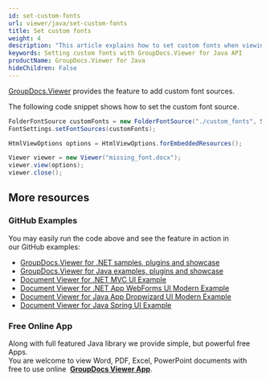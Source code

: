 ```yaml
---
id: set-custom-fonts
url: viewer/java/set-custom-fonts
title: Set custom fonts
weight: 4
description: "This article explains how to set custom fonts when viewing documents with GroupDocs.Viewer within your Java applications."
keywords: Setting custom fonts with GroupDocs.Viewer for Java API
productName: GroupDocs.Viewer for Java
hideChildren: False
---
```

[GroupDocs.Viewer](https://products.groupdocs.com/viewer/java) provides the feature to add custom font sources. 

The following code snippet shows how to set the custom font source.

```java
FolderFontSource customFonts = new FolderFontSource("./custom_fonts", SearchOption.TopFolderOnly);
FontSettings.setFontSources(customFonts);

HtmlViewOptions options = HtmlViewOptions.forEmbeddedResources();

Viewer viewer = new Viewer("missing_font.docx");
viewer.view(options);
viewer.close();
```

## More resources
### GitHub Examples
You may easily run the code above and see the feature in action in our GitHub examples:
*   [GroupDocs.Viewer for .NET samples, plugins and showcase](https://github.com/groupdocs-viewer/GroupDocs.Viewer-for-.NET)    
*   [GroupDocs.Viewer for Java examples, plugins and showcase](https://github.com/groupdocs-viewer/GroupDocs.Viewer-for-Java)    
*   [Document Viewer for .NET MVC UI Example](https://github.com/groupdocs-viewer/GroupDocs.Viewer-for-.NET-MVC)    
*   [Document Viewer for .NET App WebForms UI Modern Example](https://github.com/groupdocs-viewer/GroupDocs.Viewer-for-.NET-WebForms)    
*   [Document Viewer for Java App Dropwizard UI Modern Example](https://github.com/groupdocs-viewer/GroupDocs.Viewer-for-Java-Dropwizard)    
*   [Document Viewer for Java Spring UI Example](https://github.com/groupdocs-viewer/GroupDocs.Viewer-for-Java-Spring)
    
### Free Online App
Along with full featured Java library we provide simple, but powerful free Apps.  
You are welcome to view Word, PDF, Excel, PowerPoint documents with free to use online  **[GroupDocs Viewer App](https://products.groupdocs.app/viewer)**.